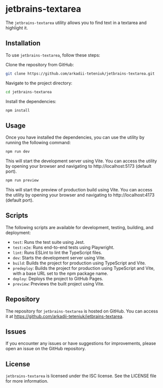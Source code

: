 # jetbrains-textarea

The `jetbrains-textarea` utility allows you to find text in a textarea and highlight it.

## Installation

To use `jetbrains-textarea`, follow these steps:

Clone the repository from GitHub:
```bash
git clone https://github.com/arkadii-teteniuk/jetbrains-textarea.git
```

Navigate to the project directory:

```bash
cd jetbrains-textarea
```

Install the dependencies:

```bash
npm install
```

## Usage
Once you have installed the dependencies, you can use the utility by running the following command:

```bash
npm run dev
```
This will start the development server using Vite. You can access the utility by opening your browser and navigating to http://localhost:5173 (default port).

```bash
npm run preview
```
This will start the preview of production build using Vite. You can access the utility by opening your browser and navigating to http://localhost:4173 (default port).

## Scripts
The following scripts are available for development, testing, building, and deployment:

* `test`: Runs the test suite using Jest.
* `test:e2e`: Runs end-to-end tests using Playwright.
* `lint`: Runs ESLint to lint the TypeScript files.
* `dev`: Starts the development server using Vite.
* `build`: Builds the project for production using TypeScript and Vite.
* `predeploy`: Builds the project for production using TypeScript and Vite, with a base URL set to the npm package name.
* `deploy`: Deploys the project to GitHub Pages.
* `preview`: Previews the built project using Vite.

## Repository
The repository for `jetbrains-textarea` is hosted on GitHub. You can access it at https://github.com/arkadii-teteniuk/jetbrains-textarea.

## Issues
If you encounter any issues or have suggestions for improvements, please open an issue on the GitHub repository.

## License
`jetbrains-textarea` is licensed under the ISC license. See the LICENSE file for more information.
